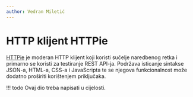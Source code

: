 ```yaml
---
author: Vedran Miletić
---
```


# HTTP klijent HTTPie

[HTTPie](https://httpie.io/) je moderan HTTP klijent koji koristi sučelje naredbenog retka i primarno se koristi za testiranje REST API-ja. Podržava isticanje sintakse JSON-a, HTML-a, CSS-a i JavaScripta te se njegova funkcionalnost može dodatno proširiti korištenjem priključaka.

!!! todo
    Ovaj dio treba napisati u cijelosti.
